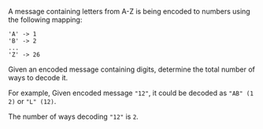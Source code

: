 A message containing letters from A-Z is being encoded to numbers using the following mapping:

```
'A' -> 1
'B' -> 2
...
'Z' -> 26
```

Given an encoded message containing digits, determine the total number of ways to decode it.

For example,
Given encoded message `"12"`, it could be decoded as `"AB" (1 2)` or `"L" (12)`.

The number of ways decoding `"12"` is `2`.